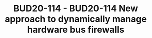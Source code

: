 ---
categories:
- BUD20
image:
  featured: 'true'
  path: https://static.linaro.org/connect/bud20/images/BUD20-114.png
session_id: BUD20-114
session_speakers:
- speaker_bio: I have been working in open source communities<br /> since the last
    10 years and been involved in<br /> various projects. I'm also Linaro assignee
    since<br /> october 2009.<br /> Within ST I'm is charge of STM32 Linux software<br
    /> open sourcing.
  speaker_company: ''
  speaker_image: http://avatars.sched.co/d/d8/10468618/avatar.jpg.320x320px.jpg?540
  speaker_name: Benjamin Gaignard
  speaker_position: Linux software architect
  speaker_role: attendee, speaker
session_track: Linux Kernel
tag: session
tags: Linux Kernel
title: BUD20-114 - BUD20-114 New approach to dynamically manage hardware bus firewalls
---